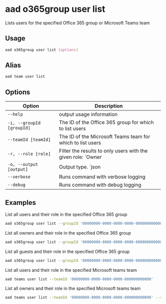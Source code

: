 # aad o365group user list

Lists users for the specified Office 365 group or Microsoft Teams team

## Usage

```sh
aad o365group user list [options]
```

## Alias

```sh
aad team user list
```

## Options

Option|Description
------|-----------
`--help`|output usage information
`-i, --groupId [groupId]`|The ID of the Office 365 group for which to list users
`--teamId [teamId]`|The ID of the Microsoft Teams team for which to list users
`-r, --role [role]`|Filter the results to only users with the given role: `Owner|Member|Guest`
`-o, --output [output]`|Output type. `json|text`. Default `text`
`--verbose`|Runs command with verbose logging
`--debug`|Runs command with debug logging

## Examples

List all users and their role in the specified Office 365 group

```sh
aad o365group user list --groupId '00000000-0000-0000-0000-000000000000'
```

List all owners and their role in the specified Office 365 group

```sh
aad o365group user list --groupId '00000000-0000-0000-0000-000000000000' --role Owner
```

 List all guests and their role in the specified Office 365 group

```sh
aad o365group user list --groupId '00000000-0000-0000-0000-000000000000' --role Guest
```

List all users and their role in the specified Microsoft teams team

```sh
aad teams user list --teamId '00000000-0000-0000-0000-000000000000'
```

List all owners and their role in the specified Microsoft teams team

```sh
aad teams user list --teamId '00000000-0000-0000-0000-000000000000' --role Owner
```